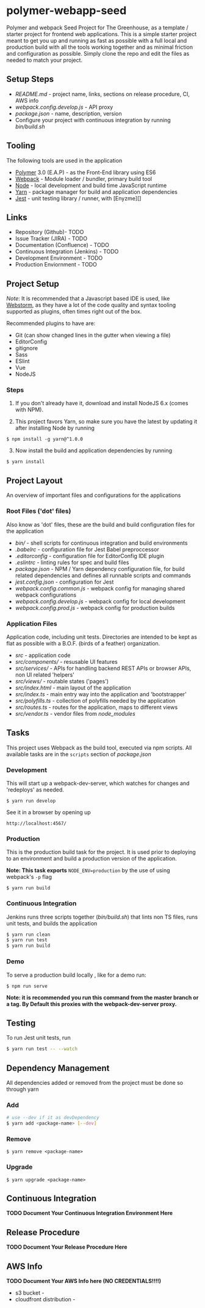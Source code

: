 # polymer-webapp-seed
Polymer and webpack Seed Project for The Greenhouse, as a template / starter project for frontend web applications.
This is a simple starter project meant to get you up and running as fast as possible with a full local and production
build with all the tools working together and as minimal friction and configuration as possible.  Simply clone the
repo and edit the files as needed to match your project.

## Setup Steps
- _README.md_ - project name, links, sections on release procedure, CI, AWS info
- _webpack.config.develop.js_ - API proxy
- _package.json_ - name, description, version
- Configure your project with continuous integration by running _bin/build.sh_


## Tooling
The following tools are used in the application

- [Polymer][] 3.0 (E.A.P) - as the Front-End library using ES6
- [Webpack][] - Module loader / bundler, primary build tool
- [Node][]  - local development and build time JavaScript runtime
- [Yarn][]  - package manager for build and application dependencies
- [Jest][] - unit testing library / runner, with [Enyzme][]

[Node]: https://nodejs.org/
[Yarn]: https://www.yarnpkg.com/
[Polymer]: https://www.polymer-project.org/
[Webpack]: https://webpack.github.io/
[Jest]: https://facebook.github.io/jest/
[Enzyme]: https://github.com/airbnb/enzyme
[Single File Components]: https://vuejs.org/v2/guide/single-file-components.html

## Links
* Repository (Github)- TODO <your-link-here>
* Issue Tracker (JIRA) - TODO <your-link-here>
* Documentation (Confluence) - TODO <your-link-here>
* Continuous Integration (Jenkins) - TODO <your-link-here>
* Development Environment - TODO <your-link-here>
* Production Enviornment - TODO <your-link-here>

## Project Setup
*Note*: It is recommended that a Javascript based IDE is used, like [Webstorm][],
as they have a lot of the code quality and syntax tooling supported as plugins, often times right out of the box.

Recommended plugins to have are:
- Git (can show changed lines in the gutter when viewing a file)
- EditorConfig
- gitignore
- Sass
- ESlint
- Vue
- NodeJS

[Webstorm]: https://www.jetbrains.com/webstorm/


### Steps

1. If you don't already have it, download and install NodeJS 6.x (comes with NPM).

2. This project favors Yarn, so make sure you have the latest by updating it after installing Node by running

```
$ npm install -g yarn@^1.0.0
```

3. Now install the build and application dependencies by running

```
$ yarn install
```

## Project Layout
An overview of important files and configurations for the applications

### Root Files ('dot' files)
Also know as 'dot' files, these are the build and build configuration files for the application
* _bin/_ - shell scripts for continuous integration and build environments
* _.babelrc_ - configuration file for Jest Babel preproccessor
* _.editorconfig_ - configuration file for EditorConfig IDE plugin
* _.eslintrc_ - linting rules for spec and build files
* _package.json_ - NPM / Yarn dependency configuration file, for build related dependencies and defines all runnable scripts and commands
* _jest.config.json_ - configuration for Jest
* _webpack.config.common.js_ - webpack config for managing shared webpack configurations
* _webpack.config.develop.js_ - webpack config for local development
* _webpack.config.prod.js_ - webpack config for production builds

### Application Files
Application code, including unit tests.  Directories are intended to be kept as flat as possible with a B.O.F. (birds of
a feather) organization.
* _src_ - application code
* _src/components/_ - resusable UI features
* _src/services/_ -  APIs for handling  backend REST APIs or browser APIs, non UI related 'helpers'
* _src/views/_ -  routable states ('pages')
* _src/index.html_ - main layout of the application
* _src/index.ts_ - main entry way into the application and 'bootstrapper'
* _src/polyfills.ts_ - collection of polyfills needed by the application
* _src/routes.ts_ - routes for the application, maps to different views
* _src/vendor.ts_ - vendor files from _node_modules_

[TSLint]: http://palantir.github.io/tslint/

## Tasks
This project uses Webpack as the build tool, executed via npm scripts.  All available tasks are in the `scripts`
section of _package.json_

### Development
This will start up a webpack-dev-server, which watches for changes and 'redeploys' as needed.


```
$ yarn run develop
```

See it in a browser by opening up

```
http://localhost:4567/
```

### Production
This is the production build task for the project.  It is used prior to deploying to an environment and build a
production version of the application.

**Note: This task exports** `NODE_ENV=production` by the use of using webpack's `-p` flag

```
$ yarn run build
```

### Continuous Integration
Jenkins runs three scripts together (_bin/build.sh_) that lints non TS files, runs unit tests, and builds the application
```bash
$ yarn run clean
$ yarn run test
$ yarn run build
```

### Demo
To serve a production build locally , like for a demo run:

```
$ npm run serve
```

**Note: it is recommended you run this command from the master branch or a tag.  By Default this proxies with the
 webpack-dev-server proxy.**


## Testing
To run Jest unit tests, run
```bash
$ yarn run test -- --watch
```


## Dependency Management
All dependencies added or removed from the project must be done so through yarn

### Add
```bash
# use --dev if it as devDependency
$ yarn add <package-name> [--dev]
```

### Remove
```
$ yarn remove <package-name>
```

### Upgrade
```
$ yarn upgrade <package-name>
```

## Continuous Integration
**TODO Document Your Continuous Integration Environment Here**


## Release Procedure
**TODO Document Your Release Procedure Here**


## AWS Info
**TODO Document Your AWS Info here (NO CREDENTIALS!!!!)**
* s3 bucket -
* cloudfront distribution -